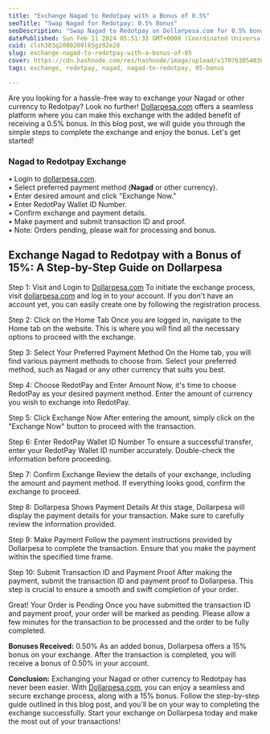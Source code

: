 ```yaml
---
title: "Exchange Nagad to Redotpay with a Bonus of 0.5%"
seoTitle: "Swap Nagad for Redotpay: 0.5% Bonus"
seoDescription: "Swap Nagad to Redotpay on Dollarpesa.com for 0.5% bonus. Secure, user-friendly platform for smooth transactions"
datePublished: Sun Feb 11 2024 05:51:33 GMT+0000 (Coordinated Universal Time)
cuid: clsh383q2000209l65gz92e28
slug: exchange-nagad-to-redotpay-with-a-bonus-of-05
cover: https://cdn.hashnode.com/res/hashnode/image/upload/v1707630540364/a8ecc789-1c4a-41ee-95aa-3c3388c4696c.jpeg
tags: exchange, redotpay, nagad, nagad-to-redotpay, 05-bonus

---
```


Are you looking for a hassle-free way to exchange your Nagad or other currency to Redotpay? Look no further! [Dollarpesa.com](http://Dollarpesa.com) offers a seamless platform where you can make this exchange with the added benefit of receiving a 0.5% bonus. In this blog post, we will guide you through the simple steps to complete the exchange and enjoy the bonus. Let's get started!

### Nagad to Redotpay Exchange

  
• Login to [dollarpesa.com](http://dollarpesa.com).  
• Select preferred payment method (**Nagad** or other currency).  
• Enter desired amount and click "Exchange Now."  
• Enter RedotPay Wallet ID Number.  
• Confirm exchange and payment details.  
• Make payment and submit transaction ID and proof.  
• Note: Orders pending, please wait for processing and bonus.

## Exchange Nagad to Redotpay with a Bonus of 15%: A Step-by-Step Guide on Dollarpesa

Step 1: Visit and Login to [Dollarpesa.com](http://Dollarpesa.com) To initiate the exchange process, visit [dollarpesa.com](http://dollarpesa.com) and log in to your account. If you don't have an account yet, you can easily create one by following the registration process.

Step 2: Click on the Home Tab Once you are logged in, navigate to the Home tab on the website. This is where you will find all the necessary options to proceed with the exchange.

Step 3: Select Your Preferred Payment Method On the Home tab, you will find various payment methods to choose from. Select your preferred method, such as Nagad or any other currency that suits you best.

Step 4: Choose RedotPay and Enter Amount Now, it's time to choose RedotPay as your desired payment method. Enter the amount of currency you wish to exchange into RedotPay.

Step 5: Click Exchange Now After entering the amount, simply click on the "Exchange Now" button to proceed with the transaction.

Step 6: Enter RedotPay Wallet ID Number To ensure a successful transfer, enter your RedotPay Wallet ID number accurately. Double-check the information before proceeding.

Step 7: Confirm Exchange Review the details of your exchange, including the amount and payment method. If everything looks good, confirm the exchange to proceed.

Step 8: Dollarpesa Shows Payment Details At this stage, Dollarpesa will display the payment details for your transaction. Make sure to carefully review the information provided.

Step 9: Make Payment Follow the payment instructions provided by Dollarpesa to complete the transaction. Ensure that you make the payment within the specified time frame.

Step 10: Submit Transaction ID and Payment Proof After making the payment, submit the transaction ID and payment proof to Dollarpesa. This step is crucial to ensure a smooth and swift completion of your order.

Great! Your Order is Pending Once you have submitted the transaction ID and payment proof, your order will be marked as pending. Please allow a few minutes for the transaction to be processed and the order to be fully completed.

**Bonuses Received:** 0.50% As an added bonus, Dollarpesa offers a 15% bonus on your exchange. After the transaction is completed, you will receive a bonus of 0.50% in your account.

**Conclusion:** Exchanging your Nagad or other currency to Redotpay has never been easier. With [Dollarpesa.com](http://Dollarpesa.com), you can enjoy a seamless and secure exchange process, along with a 15% bonus. Follow the step-by-step guide outlined in this blog post, and you'll be on your way to completing the exchange successfully. Start your exchange on Dollarpesa today and make the most out of your transactions!